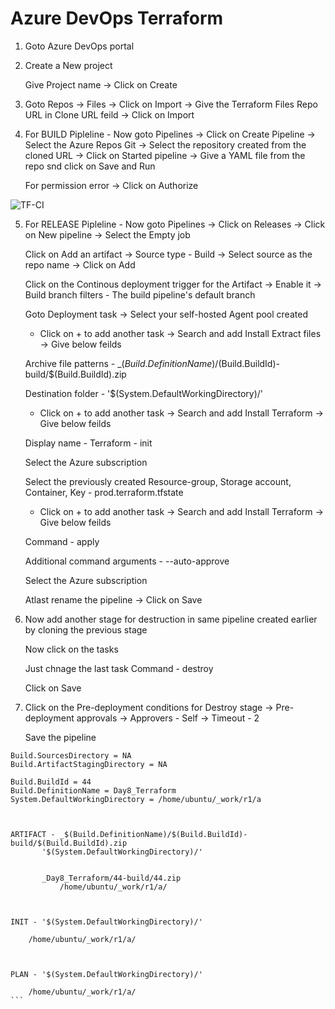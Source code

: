 # Azure DevOps Terraform

1. Goto Azure DevOps portal


2. Create a New project 

	Give Project name -> Click on Create


3. Goto Repos -> Files -> Click on Import -> Give the Terraform Files Repo URL in Clone URL feild -> Click on Import 


4. For BUILD Pipleline - Now goto Pipelines -> Click on Create Pipeline -> Select the Azure Repos Git -> Select the repository created from the cloned URL -> Click on Started pipeline -> Give a YAML file from the repo snd click on Save and Run 

	For permission error -> Click on Authorize

![TF-CI](https://github.com/Pavan-1997/Azure_DevOps_Terraform/assets/32020205/ba6dbe6c-37c6-4d60-ad71-41ecbde30681)


5. For RELEASE Pipleline - Now goto Pipelines -> Click on Releases -> Click on New pipeline -> Select the Empty job
	
	Click on Add an artifact -> Source type - Build -> Select source as the repo name -> Click on Add
	
	Click on the Continous deployment trigger for the Artifact -> Enable it -> Build branch filters - The build pipeline's default branch 
	
	Goto Deployment task -> Select your self-hosted Agent pool created 

	- Click on + to add another task -> Search and add Install Extract files -> Give below feilds
	
	Archive file patterns - _$(Build.DefinitionName)/$(Build.BuildId)-
							build/$(Build.BuildId).zip
	
	Destination folder - '$(System.DefaultWorkingDirectory)/'
	
	
	- Click on + to add another task -> Search and add Install Terraform -> Give below feilds
	
	Display name - Terraform - init
	
	Select the Azure subscription
	
	Select the previously created Resource-group, Storage account, Container, Key - prod.terraform.tfstate
	
	- Click on + to add another task -> Search and add Install Terraform -> Give below feilds

	Command - apply 
	
	Additional command arguments - --auto-approve
	
	Select the Azure subscription
	
	Atlast rename the pipeline -> Click on Save


6. Now add another stage for destruction in same pipeline created earlier by cloning the previous stage

	Now click on the tasks
	
	Just chnage the last task Command - destroy 
	
	Click on Save


7. Click on the Pre-deployment conditions for Destroy stage -> Pre-deployment approvals -> Approvers - Self -> Timeout - 2

	Save the pipeline


````
Build.SourcesDirectory = NA
Build.ArtifactStagingDirectory = NA

Build.BuildId = 44
Build.DefinitionName = Day8_Terraform
System.DefaultWorkingDirectory = /home/ubuntu/_work/r1/a



ARTIFACT - _$(Build.DefinitionName)/$(Build.BuildId)-build/$(Build.BuildId).zip
	   '$(System.DefaultWorkingDirectory)/'


	   _Day8_Terraform/44-build/44.zip
           /home/ubuntu/_work/r1/a/
	   


INIT - '$(System.DefaultWorkingDirectory)/'

	/home/ubuntu/_work/r1/a/



PLAN - '$(System.DefaultWorkingDirectory)/'

 	/home/ubuntu/_work/r1/a/
```
